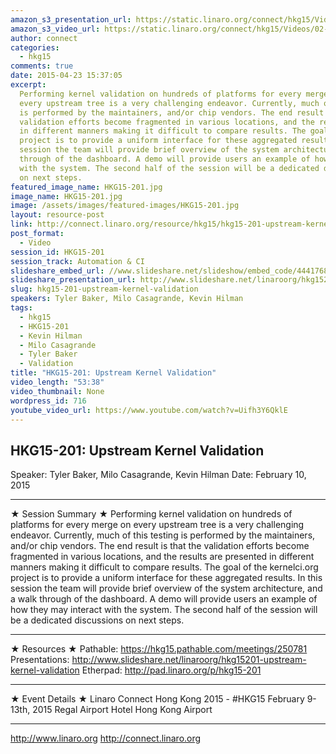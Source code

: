 ```yaml
---
amazon_s3_presentation_url: https://static.linaro.org/connect/hkg15/Videos/02-10-Tuesday/HKG15-201.pdf
amazon_s3_video_url: https://static.linaro.org/connect/hkg15/Videos/02-10-Tuesday/HKG15-201%20Upstream%20Kernel%20Validation.mp4
author: connect
categories:
  - hkg15
comments: true
date: 2015-04-23 15:37:05
excerpt:
  Performing kernel validation on hundreds of platforms for every merge on
  every upstream tree is a very challenging endeavor. Currently, much of this testing
  is performed by the maintainers, and/or chip vendors. The end result is that the
  validation efforts become fragmented in various locations, and the results are presented
  in different manners making it difficult to compare results. The goal of the kernelci.org
  project is to provide a uniform interface for these aggregated results. In this
  session the team will provide brief overview of the system architecture, and a walk
  through of the dashboard. A demo will provide users an example of how they may interact
  with the system. The second half of the session will be a dedicated discussions
  on next steps.
featured_image_name: HKG15-201.jpg
image_name: HKG15-201.jpg
image: /assets/images/featured-images/HKG15-201.jpg
layout: resource-post
link: http://connect.linaro.org/resource/hkg15/hkg15-201-upstream-kernel-validation/
post_format:
  - Video
session_id: HKG15-201
session_track: Automation & CI
slideshare_embed_url: //www.slideshare.net/slideshow/embed_code/44417686
slideshare_presentation_url: http://www.slideshare.net/linaroorg/hkg15201-upstream-kernel-validation
slug: hkg15-201-upstream-kernel-validation
speakers: Tyler Baker, Milo Casagrande, Kevin Hilman
tags:
  - hkg15
  - HKG15-201
  - Kevin Hilman
  - Milo Casagrande
  - Tyler Baker
  - Validation
title: "HKG15-201: Upstream Kernel Validation"
video_length: "53:38"
video_thumbnail: None
wordpress_id: 716
youtube_video_url: https://www.youtube.com/watch?v=Uifh3Y6QklE
---
```


## HKG15-201: Upstream Kernel Validation

Speaker: Tyler Baker, Milo Casagrande, Kevin Hilman
Date: February 10, 2015

---

★ Session Summary ★
Performing kernel validation on hundreds of platforms for every merge on every upstream tree is a very challenging endeavor. Currently, much of this testing is performed by the maintainers, and/or chip vendors. The end result is that the validation efforts become fragmented in various locations, and the results are presented in different manners making it difficult to compare results. The goal of the kernelci.org project is to provide a uniform interface for these aggregated results. In this session the team will provide brief overview of the system architecture, and a walk through of the dashboard. A demo will provide users an example of how they may interact with the system. The second half of the session will be a dedicated discussions on next steps.

---

★ Resources ★
Pathable: https://hkg15.pathable.com/meetings/250781
Presentations: http://www.slideshare.net/linaroorg/hkg15201-upstream-kernel-validation
Etherpad: http://pad.linaro.org/p/hkg15-201

---

★ Event Details ★
Linaro Connect Hong Kong 2015 - #HKG15
February 9-13th, 2015
Regal Airport Hotel Hong Kong Airport

---

http://www.linaro.org
http://connect.linaro.org

